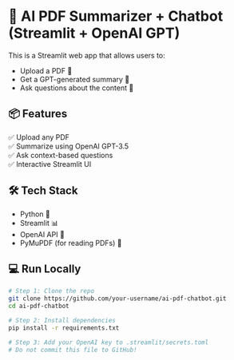 # 🧠 AI PDF Summarizer + Chatbot (Streamlit + OpenAI GPT)

This is a Streamlit web app that allows users to:
- Upload a PDF 📄
- Get a GPT-generated summary 📌
- Ask questions about the content 💬


## 📦 Features

✅ Upload any PDF  
✅ Summarize using OpenAI GPT-3.5  
✅ Ask context-based questions  
✅ Interactive Streamlit UI  

## 🛠️ Tech Stack

- Python 🐍
- Streamlit 📊
- OpenAI API 🤖
- PyMuPDF (for reading PDFs) 📄

## 💻 Run Locally

```bash
# Step 1: Clone the repo
git clone https://github.com/your-username/ai-pdf-chatbot.git
cd ai-pdf-chatbot

# Step 2: Install dependencies
pip install -r requirements.txt

# Step 3: Add your OpenAI key to .streamlit/secrets.toml
# Do not commit this file to GitHub!
